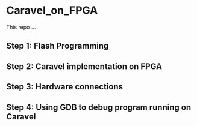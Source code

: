# Caravel_on_FPGA
This repo ...
## Step 1: Flash Programming 
## Step 2: Caravel implementation on FPGA
## Step 3: Hardware connections 
## Step 4: Using GDB to debug program running on Caravel 

